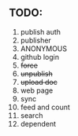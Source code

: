 ## TODO:

1. publish auth
2. publisher
3. ANONYMOUS
4. github login
5. ~~force~~
6. ~~unpublish~~
7. ~~upload doc~~
8. web page
9. sync
10. feed and count
11. search
12. dependent
